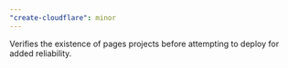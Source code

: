 ```yaml
---
"create-cloudflare": minor
---
```


Verifies the existence of pages projects before attempting to deploy for added reliability.
